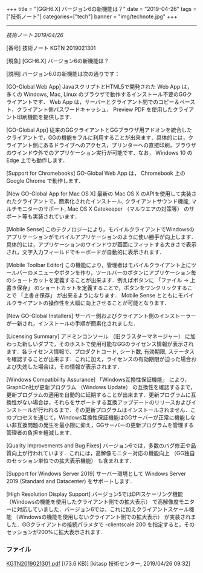 +++
title = "[GGH6.X] バージョン6の新機能は？"
date = "2019-04-26"
tags = ["技術ノート"]
categories=["tech"]
banner = "img/technote.jpg"
+++

----------------------------------

*技術ノート
2019/04/26*


[番号]
技術ノート KGTN 2019021301

[現象]
[GGH6.X] バージョン6の新機能は？

[説明]
バージョン6.0の新機能は次の通りです：

[GO-Global Web App]
JavaスクリプトとHTML5で開発された Web App は，多くの Windows, Mac, Linux
のブラウザで動作するインストール不要のGGクライアントです． Web App
は，サーバーとクライアント間でのコピー＆ペースト，クライアント側パスワードキャッシュ，
Preview PDF を使用したクライアント印刷機能を提供します．

[GO-Global App]
従来のGGクライアントとGGブラウザ用アドオンを統合したクライアントで，GGの機能をフルに利用することが出来ます．具体的には，クライアント側にあるドライブへのアクセス，プリンターへの直接印刷，ブラウザのウインドウ外でのアプリケーション実行が可能です．なお，
Windows 10 の Edge 上でも動作します．

[Support for Chromebooks]
GO-Global Web App は， Chromebook 上の Google Chrome で動作します．

[New GO-Global App for Mac OS X]
最新の Mac OS X
のAPIを使用して実装されたクライアントで，簡素化されたインストール,
クライアントサウンド機能, マルチモニターのサポート, Mac OS X Gatekeeper
（マルウエアの対策等） のサポート等も実装されています．

[Mobile Sense]
このテクノロジーにより，モバイルクライアントでWindowsのアプリケーションがモバイルアプリケーションのように使い勝手が向上します．具体的には，アプリケーションのウインドウが画面にフィットする大きさで表示され，文字入力フィールドでキーボードが自動的に表示されます．

[Mobile Toolbar Editor]
この機能により，管理者はモバイルクライアント上にツールバーのメニューやボタンを作り，ツールバーのボタンにアプリケーション毎のショートカットを定義することが出来ます．例えばボタンに
「ファイル → 上書き保存」
のショートカットを定義することで，ボタンをワンクリックすることで
「上書き保存」 が出来るようになります． Mobile Sense
とともにモバイルクライアントの操作性を大幅に向上させることが可能となります．

[New GO-Global Installers]
サーバー側およびクライアント側のインストーラーが一新され，インストールの手順が簡素化されました．

[Licensing Summary]
アドミンコンソール （旧クラスターマネージャー）
に加わった新しいダブで，そのホストで使用可能なGGのライセンス情報が表示されます．各ライセンス情報で、プロダクトコード,
シート数, 有効期限,
ステータスを確認することが出来ます．これに加え，ライセンスの有効期限が迫った場合および失効した場合は，その情報が表示されます．

[Windows Compatibility Assurance]
「Windows互換性保証機能」 により，GraphOn社が更新プログラム （Windows
Update）
の互換性を確認するまで，更新プログラムの適用を自動的に延期することが出来ます．更新プログラムに互換性がない場合は，それらをサポートする互換アップデートのリリースおよびインストールが行われるまで．その更新プログラムはインストールされません．このプロセスを通じて，Windows互換性保証機能はGGサーバーが正常に機能しない非互換問題の発生を最小限に抑え，GGサーバーの更新プログラムを管理する管理者の負担を軽減します．

[Quality Improvements and Bug Fixes]
バージョン6では，多数のバグ修正や品質向上が行われています．これには，高解像モニター対応の機能向上
（GG独自のセッション単位での拡大表示機能） も含まれます．

[Support for Windows Server 2019]
サーバー環境として Windows Server 2019 (Standard and Datacenter)
をサポートします．

[High Resolution Display Support]
バージョン5ではDPIスケーリング機能
（Windowsの機能を使用したクライアント側での拡大表示）
で高解像度モニターに対応していました．バージョン6では，これに加えクライアントスケール機能
（Windowsの機能を使用しないクライアント側での拡大表示）
が実装されました．GGクライアントの接続パラメタで -clientscale 200
を指定すると，そのセッションが200%に拡大表示されます．


### ファイル





[KGTN2019021301.pdf](http://techreport.kitasp.net/attachments/download/4252/KGTN2019021301.pdf)
 [(73.6 KB)] [kitasp 技術センター, 2019/04/26
09:32]
